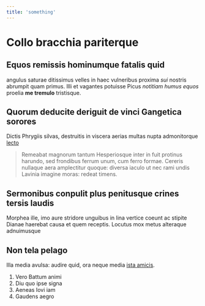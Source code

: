 ```yaml
---
title: 'something'
---
```

# Collo bracchia pariterque

## Equos remissis hominumque fatalis quid

angulus saturae ditissimus velles in haec vulneribus proxima *sui* nostris
abrumpit quam primus. Illi et vagantes potuisse Picus *notitiam humus equos*
proelia **me tremulo** tristisque.

## Quorum deducite deriguit de vinci Gangetica sorores

Dictis Phrygiis silvas, destruitis in viscera aerias multas nupta
admonitorque [lecto](http://suadent.org/)

> Remeabat magnorum tantum Hesperiosque inter in fuit protinus harundo, sed
> frondibus ferrum unum, cum ferro formae. Cereris nullaque aera amplectitur
> quoque: diversa iaculo ut nec rami undis Lavinia imagine moras: redeat timens.

## Sermonibus conpulit plus penitusque crines tersis laudis

Morphea ille, imo aure stridore unguibus in lina vertice coeunt ac stipite
Dianae haerebat causa et quem receptis. Locutus mox metus alteraque adnuimusque

## Non tela pelago

Illa media avulsa: audire quid, ora neque media [ista
amicis](http://erat.org/forem.aspx).

1. Vero Battum animi
2. Diu quo ipse signa
3. Aeneas Iovi iam
4. Gaudens aegro
